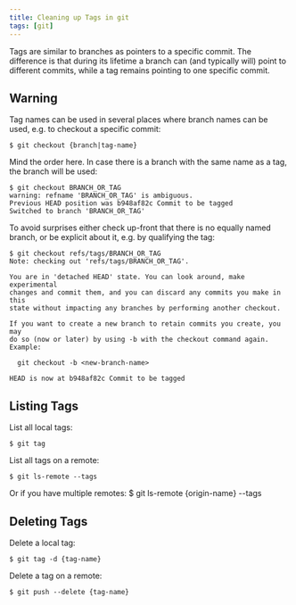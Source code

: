 ```yaml
---
title: Cleaning up Tags in git
tags: [git]
---
```


Tags are similar to branches as pointers to a specific commit. The difference is that during its lifetime a branch can (and typically will) point to different commits, while a tag remains pointing to one specific commit.

## Warning
Tag names can be used in several places where branch names can be used, e.g. to checkout a specific commit:

    $ git checkout {branch|tag-name}

Mind the order here. In case there is a branch with the same name as a tag, the branch will be used:

    $ git checkout BRANCH_OR_TAG
    warning: refname 'BRANCH_OR_TAG' is ambiguous.
    Previous HEAD position was b948af82c Commit to be tagged
    Switched to branch 'BRANCH_OR_TAG'

To avoid surprises either check up-front that there is no equally named branch, or be explicit about it, e.g. by qualifying the tag:

    $ git checkout refs/tags/BRANCH_OR_TAG
    Note: checking out 'refs/tags/BRANCH_OR_TAG'.

    You are in 'detached HEAD' state. You can look around, make experimental
    changes and commit them, and you can discard any commits you make in this
    state without impacting any branches by performing another checkout.

    If you want to create a new branch to retain commits you create, you may
    do so (now or later) by using -b with the checkout command again. Example:

      git checkout -b <new-branch-name>

    HEAD is now at b948af82c Commit to be tagged



## Listing Tags

List all local tags:

    $ git tag

List all tags on a remote:

    $ git ls-remote --tags

Or if you have multiple remotes:
    $ git ls-remote {origin-name} --tags


## Deleting Tags

Delete a local tag:

    $ git tag -d {tag-name}

Delete a tag on a remote:

    $ git push --delete {tag-name}
